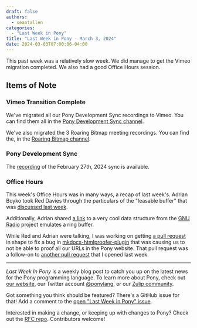 ```yaml
---
draft: false
authors:
  - seantallen
categories:
  - "Last Week in Pony"
title: "Last Week in Pony - March 3, 2024"
date: 2024-03-03T07:00:06-04:00
---
```


This past week was a relatively slow week. We did manage to get the Vimeo migration completed. We also had a good Office Hours session.

<!-- more -->

## Items of Note

### Vimeo Transition Complete

We've migrated all our Pony Development Sync recordings to Vimeo. You can find them all in the [Pony Development Sync channel](https://vimeo.com/channels/ponydevelopmentsync).

We've also migrated the 3 Roaring Bitmap meeting recordings. You can find the, in the [Roaring Bitmap channel](https://vimeo.com/channels/roaringbitmap).

### Pony Development Sync

The [recording](https://vimeo.com/917355285) of the February 27th, 2024 sync is available.

### Office Hours

This week's Office Hours was in many ways, a recap of last week's. Adrian Boyko took Red Davies through the particulars of the "leasable buffer" that was [discussed last week](/blog/posts/last-week-in-pony-022524.md#office-hours).

Additionally, Adrian shared [a link](https://www.gnuradio.org/news/2017-01-05-buffers/) to a very cool data structure from the [GNU Radio](https://www.gnuradio.org/) project emulates a ring buffer.

While Red and Adrian were talking, I was working on getting [a pull request](https://github.com/manuzhang/mkdocs-htmlproofer-plugin/pull/75) in shape to fix a bug in [mkdocs-htmlproofer-plugin](https://github.com/manuzhang/mkdocs-htmlproofer-plugin) that was causing us to not be able to proof all our URLs in the Pony website. That pull request was a follow-on to [another pull request](https://github.com/manuzhang/mkdocs-htmlproofer-plugin/pull/72) that I opened last week.

---

_Last Week In Pony_ is a weekly blog post to catch you up on the latest news for the Pony programming language. To learn more about Pony, check out [our website](https://ponylang.io), our Twitter account [@ponylang](https://twitter.com/ponylang), or our [Zulip community](https://ponylang.zulipchat.com).

Got something you think should be featured? There's a GitHub issue for that! Add a comment to the [open "Last Week in Pony" issue](https://github.com/ponylang/ponylang.github.io/issues?q=is%3Aissue+is%3Aopen+label%3Alast-week-in-pony).

Interested in making a change, or keeping up with changes to Pony? Check out the [RFC repo](https://github.com/ponylang/rfcs). Contributors welcome!
